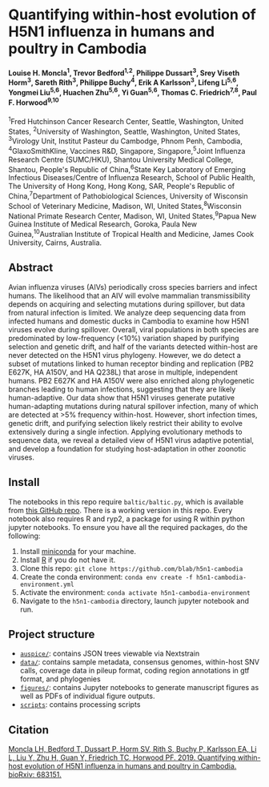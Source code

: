 # Quantifying within-host evolution of H5N1 influenza in humans and poultry in Cambodia  

#### Louise H. Moncla<sup>1</sup>, Trevor Bedford<sup>1,2</sup>, Philippe Dussart<sup>3</sup>,  Srey Viseth Horm<sup>3</sup>, Sareth Rith<sup>3</sup>, Philippe Buchy<sup>4</sup>, Erik A Karlsson<sup>3</sup>,  Lifeng Li<sup>5,6</sup>, Yongmei Liu<sup>5,6</sup>, Huachen Zhu<sup>5,6</sup>, Yi Guan<sup>5,6</sup>, Thomas C. Friedrich<sup>7,8</sup>, Paul F. Horwood<sup>9,10</sup>

<sup>1</sup>Fred Hutchinson Cancer Research Center, Seattle, Washington, United States, <sup>2</sup>University of Washington, Seattle, Washington, United States, <sup>3</sup>Virology Unit, Institut Pasteur du Cambodge, Phnom Penh, Cambodia, <sup>4</sup>GlaxoSmithKline, Vaccines R&D, Singapore, Singapore,<sup>5</sup>Joint Influenza Research Centre (SUMC/HKU), Shantou University Medical College, Shantou, People's Republic of China,<sup>6</sup>State Key Laboratory of Emerging Infectious Diseases/Centre of Influenza Research, School of Public Health, The University of Hong Kong, Hong Kong, SAR, People's Republic of China,<sup>7</sup>Department of Pathobiological Sciences, University of Wisconsin School of Veterinary Medicine, Madison, WI, United States,<sup>8</sup>Wisconsin National Primate Research Center, Madison, WI, United States,<sup>9</sup>Papua New Guinea Institute of Medical Research, Goroka, Paula New Guinea,<sup>10</sup>Australian Institute of Tropical Health and Medicine, James Cook University, Cairns, Australia.

## Abstract

Avian influenza viruses (AIVs) periodically cross species barriers and infect humans. The likelihood that an AIV will evolve mammalian transmissibility depends on acquiring and selecting mutations during spillover, but data from natural infection is limited. We analyze deep sequencing data from infected humans and domestic ducks in Cambodia to examine how H5N1 viruses evolve during spillover. Overall, viral populations in both species are predominated by low-frequency (<10%) variation shaped by purifying selection and genetic drift, and half of the variants detected within-host are never detected on the H5N1 virus phylogeny. However, we do detect a subset of mutations linked to human receptor binding and replication (PB2 E627K, HA A150V, and HA Q238L) that arose in multiple, independent humans. PB2 E627K and HA A150V were also enriched along phylogenetic branches leading to human infections, suggesting that they are likely human-adaptive. Our data show that H5N1 viruses generate putative human-adapting mutations during natural spillover infection, many of which are detected at >5% frequency within-host. However, short infection times, genetic drift, and purifying selection likely restrict their ability to evolve extensively during a single infection. Applying evolutionary methods to sequence data, we reveal a detailed view of H5N1 virus adaptive potential, and develop a foundation for studying host-adaptation in other zoonotic viruses.

## Install

The notebooks in this repo require `baltic/baltic.py`, which is available from [this GitHub repo](https://github.com/evogytis/baltic). There is a working version in this repo. Every notebook also requires R and ryp2, a package for using R within python jupyter notebooks. To ensure you have all the required packages, do the following: 

1. Install [miniconda](https://docs.conda.io/en/latest/miniconda.html) for your machine. 
2. Install [R](https://www.r-project.org/) if you do not have it. 
2. Clone this repo: `git clone https://github.com/blab/h5n1-cambodia`
3. Create the conda environment: `conda env create -f h5n1-cambodia-environment.yml`
4. Activate the environment: `conda activate h5n1-cambodia-environment` 
5. Navigate to the `h5n1-cambodia` directory, launch jupyter notebook and run. 

## Project structure

* [`auspice/`](auspice/): contains JSON trees viewable via Nextstrain
* [`data/`](data/): contains sample metadata, consensus genomes, within-host SNV calls, coverage data in pileup format, coding region annotations in gtf format, and phylogenies
* [`figures/`](figures/): contains Jupyter notebooks to generate manuscript figures as well as PDFs of individual figure outputs. 
* [`scripts`](scripts/): contains processing scripts

## Citation

[Moncla LH, Bedford T, Dussart P, Horm SV, Rith S, Buchy P, Karlsson EA, Li L, Liu Y, Zhu H, Guan Y, Friedrich TC, Horwood PF. 2019. Quantifying within-host evolution of H5N1 influenza in humans and poultry in Cambodia. bioRxiv: 683151.](https://doi.org/10.1101/683151)
